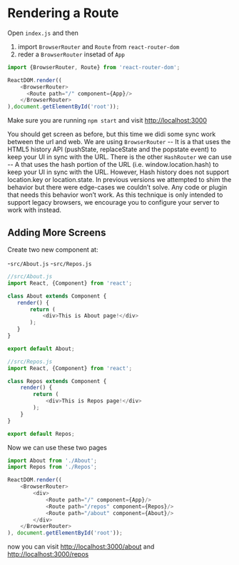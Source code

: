 # Rendering a Route

Open `index.js` and then

1. import `BrowserRouter` and `Route` from `react-router-dom`
2. reder a `BrowserRouter` insetad of `App`

```js
import {BrowserRouter, Route} from 'react-router-dom';

ReactDOM.render((
	<BrowserRouter>
	  <Route path="/" component={App}/>
	</BrowserRouter>
),document.getElementById('root'));
```

Make sure you are running `npm start` and visit [http://localhost:3000](http://localhost:3000)

You should get screen as before, but this time we didi some sync work between the url and web.
We are using `BrowserRouter` -- It is a <Router> that uses the HTML5 history API (pushState, replaceState and the popstate event) to keep your UI in sync with the URL.
  There is the other `HashRouter` we can use -- A <Router> that uses the hash portion of the URL (i.e. window.location.hash) to keep your UI in sync with the URL. However, Hash history does not support location.key or location.state. In previous versions we attempted to shim the behavior but there were edge-cases we couldn’t solve. Any code or plugin that needs this behavior won’t work. As this technique is only intended to support legacy browsers, we encourage you to configure your server to work with <BrowserHistory> instead.
  
 ## Adding More Screens
 
 Create two new component at:
 
 -`src/About.js`
 -`src/Repos.js`
 
 ```js
 //src/About.js
 import React, {Component} from 'react';

class About extends Component {
    render() {
        return (
            <div>This is About page!</div>
        );
    }
}

export default About;
```
```js
//src/Repos.js
import React, {Component} from 'react';

class Repos extends Component {
    render() {
        return (
            <div>This is Repos page!</div>
        );
    }
}

export default Repos;
```

Now we can use these two pages

```js
import About from './About';
import Repos from './Repos';

ReactDOM.render((
    <BrowserRouter>
        <div>
            <Route path="/" component={App}/>
            <Route path="/repos" component={Repos}/>
            <Route path="/about" component={About}/>
        </div>
    </BrowserRouter>
), document.getElementById('root'));
```

now you can visit [http://localhost:3000/about](http://localhost:3000/about) and 
[http://localhost:3000/repos](http://localhost:3000/repos)

